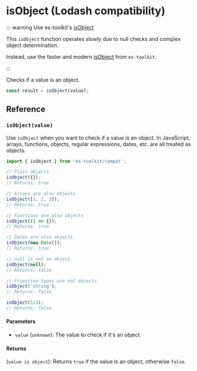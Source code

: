 # isObject (Lodash compatibility)

::: warning Use es-toolkit's [isObject](../../predicate/isObject.md)

This `isObject` function operates slowly due to null checks and complex object determination.

Instead, use the faster and modern [isObject](../../predicate/isObject.md) from `es-toolkit`.

:::

Checks if a value is an object.

```typescript
const result = isObject(value);
```

## Reference

### `isObject(value)`

Use `isObject` when you want to check if a value is an object. In JavaScript, arrays, functions, objects, regular expressions, dates, etc. are all treated as objects.

```typescript
import { isObject } from 'es-toolkit/compat';

// Plain objects
isObject({});
// Returns: true

// Arrays are also objects
isObject([1, 2, 3]);
// Returns: true

// Functions are also objects
isObject(() => {});
// Returns: true

// Dates are also objects
isObject(new Date());
// Returns: true

// null is not an object
isObject(null);
// Returns: false

// Primitive types are not objects
isObject('string');
// Returns: false

isObject(123);
// Returns: false
```

#### Parameters

- `value` (`unknown`): The value to check if it's an object.

#### Returns

(`value is object`): Returns `true` if the value is an object, otherwise `false`.